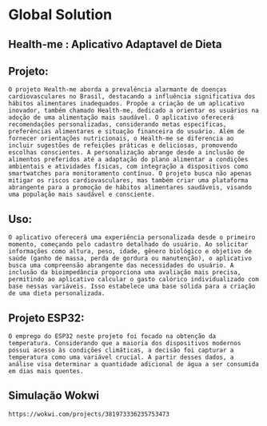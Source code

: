 # Global Solution
## Health-me : Aplicativo Adaptavel de Dieta
## Projeto:
    O projeto Health-me aborda a prevalência alarmante de doenças cardiovasculares no Brasil, destacando a influência significativa dos hábitos alimentares inadequados. Propõe a criação de um aplicativo inovador, também chamado Health-me, dedicado a orientar os usuários na adoção de uma alimentação mais saudável. O aplicativo oferecerá recomendações personalizadas, considerando metas específicas, preferências alimentares e situação financeira do usuário. Além de fornecer orientações nutricionais, o Health-me se diferencia ao incluir sugestões de refeições práticas e deliciosas, promovendo escolhas conscientes. A personalização abrange desde a inclusão de alimentos preferidos até a adaptação do plano alimentar a condições ambientais e atividades físicas, com integração a dispositivos como smartwatches para monitoramento contínuo. O projeto busca não apenas mitigar os riscos cardiovasculares, mas também criar uma plataforma abrangente para a promoção de hábitos alimentares saudáveis, visando uma população mais saudável e consciente.

## Uso:
    O aplicativo oferecerá uma experiência personalizada desde o primeiro momento, começando pelo cadastro detalhado do usuário. Ao solicitar informações como altura, peso, idade, gênero biológico e objetivo de saúde (ganho de massa, perda de gordura ou manutenção), o aplicativo busca uma compreensão abrangente das necessidades do usuário. A inclusão da bioimpedância proporciona uma avaliação mais precisa, permitindo ao aplicativo calcular o gasto calórico individualizado com base nessas variáveis. Isso estabelece uma base sólida para a criação de uma dieta personalizada.

## Projeto ESP32:  
    O emprego do ESP32 neste projeto foi focado na obtenção da temperatura. Considerando que a maioria dos dispositivos modernos possui acesso às condições climáticas, a decisão foi capturar a temperatura como uma variável crucial. A partir desses dados, a análise visa determinar a quantidade adicional de água a ser consumida em dias mais quentes.

## Simulação Wokwi
    https://wokwi.com/projects/381973336235753473
